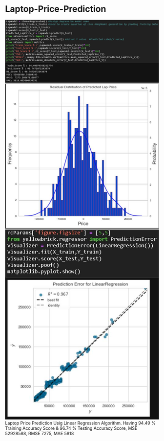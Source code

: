 # Laptop-Price-Prediction
![](Images/Lap1.JPG)
![](Images/Lap2.JPG)
![](Images/Lap3.JPG)
Laptop Price Prediction Usig Linear Regression Algorithm. Having 94.49 % Training Accuracy Score &amp; 96.74 % Testing Accuracy Score, MSE 52928588, RMSE 7275, MAE 5818
